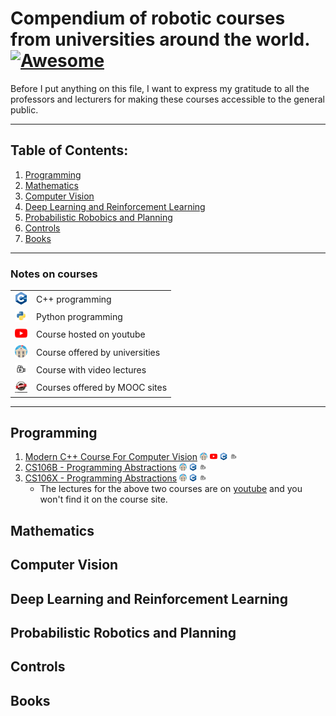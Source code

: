 # Compendium of robotic courses from universities around the world. [![Awesome](https://cdn.rawgit.com/sindresorhus/awesome/d7305f38d29fed78fa85652e3a63e154dd8e8829/media/badge.svg)](https://github.com/sindresorhus/awesome) 

Before I put anything on this file, I want to express my gratitude to all the professors and lecturers for making these courses accessible to the general public. 

---
## Table of Contents:

1. [Programming](#programming)
2. [Mathematics](#mathematics)
3. [Computer Vision](#computer-vision)
4. [Deep Learning and Reinforcement Learning](#deep-learning-and-reinforcement-learning)
5. [Probabilistic Robobics and Planning](#probabilistic-robotics-and-planning)
6. [Controls](#controls)
7. [Books](#books)

---
### Notes on courses
| | |
|---|---|
|<img height="20" src="assets/cpp.png"> | C++ programming |
|<img height="20" src="assets/python.png"> | Python programming |
|<img height="20" src="assets/youtube.svg">| Course hosted on youtube |
|<img height="20" src="assets/university.png">| Course offered by universities |
|<img height="20" src="assets/video.jpg">| Course with video lectures |
|<img height="20" width="20" src="assets/mooc.jpg">| Courses offered by MOOC sites |

--- 
## Programming
1. [Modern C++ Course For Computer Vision](https://www.ipb.uni-bonn.de/teaching/cpp-2020/)  <img height="12" src="assets/university.png">  <img height="12" src="assets/youtube.svg">  <img height="12" src="assets/cpp.png">  <img height="12" src="assets/video.jpg">
2. [CS106B - Programming Abstractions](https://web.stanford.edu/class/cs106b/)  <img height="12" src="assets/university.png">  <img height="12" src="assets/cpp.png">  <img height="12" src="assets/video.jpg">
3. [CS106X - Programming Abstractions](https://web.stanford.edu/class/cs106x/) <img height="12" src="assets/university.png"> <img height="12" src="assets/cpp.png"> <img height="12" src="assets/video.jpg">
    * The lectures for the above two courses are on [youtube](https://www.youtube.com/c/lecturearchive/playlists) and you won't find it on the course site. 

## Mathematics

## Computer Vision

## Deep Learning and Reinforcement Learning

## Probabilistic Robotics and Planning

## Controls

## Books

